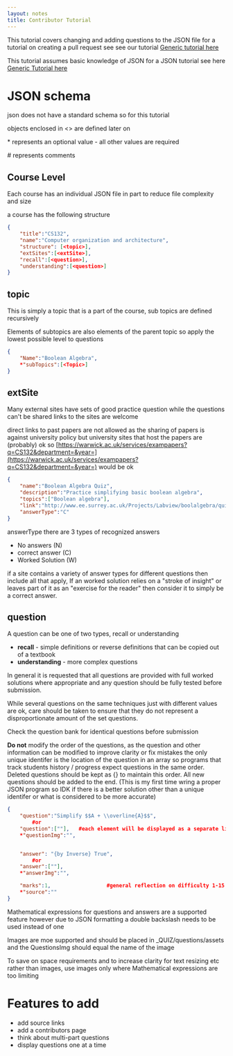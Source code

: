 ```yaml
---
layout: notes
title: Contributor Tutorial
---
```


This tutorial covers changing and adding questions to the JSON file for a tutorial on creating a pull request see see our tutorial [Generic tutorial here]()

This tutorial assumes basic knowledge of JSON for a JSON tutorial see here [Generic Tutorial here]()

# JSON schema 

json does not have a standard schema so for this tutorial

objects enclosed in <> are defined later on

\* represents an optional value - all other values are required

\# represents comments

## Course Level
Each course has an individual JSON file in part to reduce file complexity and size

a course has the following structure 

```JSON
{
    "title":"CS132",
    "name":"Computer organization and architecture",
    "structure": [<topic>],
    "extSites":[<extSite>],
    "recall":[<question>],
    "understanding":[<question>]
}
```


## topic
This is simply a topic that is a part of the course, sub topics are defined recursively

Elements of subtopics are also elements of the parent topic so apply the lowest possible level to questions

```JSON
{
    "Name":"Boolean Algebra",
    *"subTopics":[<Topic>]
}
```


## extSite

Many external sites have sets of good practice question while the questions can't be shared links to the sites are welcome

direct links to past papers are not allowed as the sharing of papers is against university policy but university sites that host the papers are (probably) ok so 
[https://warwick.ac.uk/services/exampapers?q=CS132&department=&year=](https://warwick.ac.uk/services/exampapers?q=CS132&department=&year=) would be ok

```JSON
{
    "name":"Boolean Algebra Quiz",
    "description":"Practice simplifying basic boolean algebra",
    "topics":["Boolean algebra"],
    "link":"http://www.ee.surrey.ac.uk/Projects/Labview/boolalgebra/quiz/index.html",
    "answerType":"C"
}
```

answerType there are 3 types of recognized answers
* No answers (N)
* correct answer (C)
* Worked Solution (W)

if a site contains a variety of answer types for different questions then include all that apply, If an worked solution relies on a "stroke of insight" or leaves part of it as an "exercise for the reader" then consider it to simply be a correct answer.


## question

A question can be one of two types, recall or understanding

* __recall__ - simple definitions or reverse definitions that can be copied out of a textbook
* __understanding__ - more complex questions

In general it is requested that all questions are provided with full worked solutions where appropriate and any question should be fully tested before submission.

While several questions on the same techniques just with different values are ok, care should be
taken to ensure that they do not represent a disproportionate amount of the set questions.

Check the question bank for identical questions before submission

__Do not__ modify the order of the questions, as the question and other information can be modified to improve clarity or fix mistakes the only unique identifer is the location of the question in an array so
programs that track students history / progress expect questions in the same order. Deleted questions should be kept as {} to maintain this order. All new questions should be added to the end.
(This is my first time wring a proper JSON program so IDK if there is a better solution other than a unique identifer or what is considered to be more accurate)


```JSON
{
    "question":"Simplify $$A + \\overline{A}$$",
        #or
    "question":[""],   #each element will be displayed as a separate line
    *"questionImg":"",


    "answer": "{by Inverse} True",
        #or
    "answer":[""],
    *"answerImg":"",

    "marks":1,                  #general reflection on difficulty 1-15
    *"source":""
}
```


Mathematical expressions for questions and answers are a supported feature however due to JSON formatting a double backslash needs to be used instead of one

Images are moe supported and should be placed in _QUIZ/questions/assets and the QuestionsImg should equal the name of the image

To save on space requirements and to increase clarity for text resizing etc rather than images, use images only where Mathematical expressions are too limiting

# Features to add
* add source links
* add a contributors page
* think about multi-part questions
* display questions one at a time
